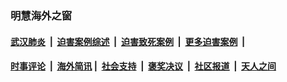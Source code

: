 
### 明慧海外之窗

####  [武汉肺炎](indexes/365.md?t=04101500) &nbsp;|&nbsp;  [迫害案例综述](indexes/328.md?t=04101500) &nbsp;|&nbsp; [迫害致死案例](indexes/277.md?t=04101500)  &nbsp;|&nbsp; [更多迫害案例](indexes/81.md?t=04101500)  &nbsp;|&nbsp; 
####  [时事评论](indexes/19.md?t=04101500) &nbsp;|&nbsp; [海外简讯](indexes/245.md?t=04101500)&nbsp;|&nbsp;  [社会支持](indexes/140.md?t=04101500) &nbsp;|&nbsp; [褒奖决议](indexes/282.md?t=04101500) &nbsp;|&nbsp; [社区报道](indexes/91.md?t=04101500)  &nbsp;|&nbsp; [天人之间](indexes/78.md?t=04101500) 

